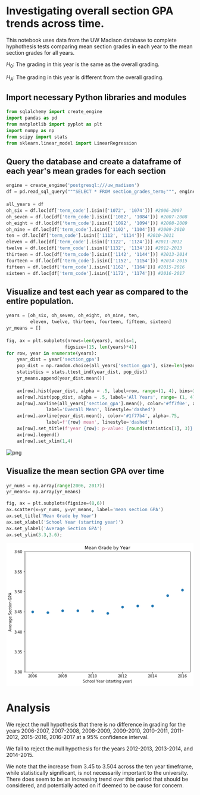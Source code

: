 
# Investigating overall section GPA trends across time.

This notebook uses data from the UW Madison database to complete hyphothesis tests comparing mean section grades in each year to the mean section grades for all years.

$H_0$: The grading in this year is the same as the overall grading.

$H_A$: The grading in this year is different from the overall grading.

## Import necessary Python libraries and modules


```python
from sqlalchemy import create_engine
import pandas as pd
from matplotlib import pyplot as plt
import numpy as np
from scipy import stats
from sklearn.linear_model import LinearRegression
```

## Query the database and create a dataframe of each year's mean grades for each section


```python
engine = create_engine('postgresql:///uw_madison')
df = pd.read_sql_query("""SELECT * FROM section_grades_term;""", engine)

all_years = df
oh_six = df.loc[df['term_code'].isin(['1072', '1074'])] #2006-2007
oh_seven = df.loc[df['term_code'].isin(['1082', '1084'])] #2007-2008
oh_eight = df.loc[df['term_code'].isin(['1092', '1094'])] #2008-2009
oh_nine = df.loc[df['term_code'].isin(['1102', '1104'])] #2009-2010
ten = df.loc[df['term_code'].isin(['1112', '1114'])] #2010-2011
eleven = df.loc[df['term_code'].isin(['1122', '1124'])] #2011-2012
twelve = df.loc[df['term_code'].isin(['1132', '1134'])] #2012-2013
thirteen = df.loc[df['term_code'].isin(['1142', '1144'])] #2013-2014
fourteen = df.loc[df['term_code'].isin(['1152', '1154'])] #2014-2015
fifteen = df.loc[df['term_code'].isin(['1162', '1164'])] #2015-2016
sixteen = df.loc[df['term_code'].isin(['1172', '1174'])] #2016-2017
```

## Visualize and test each year as compared to the entire population.


```python
years = [oh_six, oh_seven, oh_eight, oh_nine, ten, 
         eleven, twelve, thirteen, fourteen, fifteen, sixteen]
yr_means = []

fig, ax = plt.subplots(nrows=len(years), ncols=1,
                      figsize=(15, len(years)*4))
for row, year in enumerate(years):
    year_dist = year['section_gpa']
    pop_dist = np.random.choice(all_years['section_gpa'], size=len(year_dist), replace=False)
    statistics = stats.ttest_ind(year_dist, pop_dist)
    yr_means.append(year_dist.mean())
    
    ax[row].hist(year_dist, alpha = .5, label=row, range=(1, 4), bins=30)
    ax[row].hist(pop_dist, alpha = .5, label='All Years', range= (1, 4), bins=30)
    ax[row].axvline(all_years['section_gpa'].mean(), color='#ff7f0e', alpha=.75, 
               label='Overall Mean', linestyle='dashed')
    ax[row].axvline(year_dist.mean(), color='#1f77b4', alpha=.75, 
               label=f'{row} mean', linestyle='dashed')
    ax[row].set_title(f'year {row}: p-value: {round(statistics[1], 3)} mean: {round(year_dist.mean(), 3)}')
    ax[row].legend()
    ax[row].set_xlim(1,4)
```


![png](grade_inflation_all_years_files/grade_inflation_all_years_7_0.png)


## Visualize the mean section GPA over time


```python
yr_nums = np.array(range(2006, 2017))
yr_means= np.array(yr_means)
```


```python
fig, ax = plt.subplots(figsize=(8,6))
ax.scatter(x=yr_nums, y=yr_means, label='mean section GPA')
ax.set_title('Mean Grade by Year')
ax.set_xlabel('School Year (starting year)')
ax.set_ylabel('Average Section GPA')
ax.set_ylim(3.3,3.6);

```


![png](grade_inflation_all_years_files/grade_inflation_all_years_10_0.png)


# Analysis

We reject the null hypothesis that there is no difference in grading for the years 2006-2007, 2007-2008, 2008-2009, 2009-2010, 2010-2011, 2011-2012, 2015-2016, 2016-2017 at a 95% confidence interval.

We fail to reject the null hypothesis for the years 2012-2013, 2013-2014, and 2014-2015.

We note that the increase from 3.45 to 3.504 across the ten year timeframe, while statistically significant, is not necessarily important to the university. There does seem to be an increasing trend over this period that should be considered, and potentially acted on if deemed to be cause for concern.
